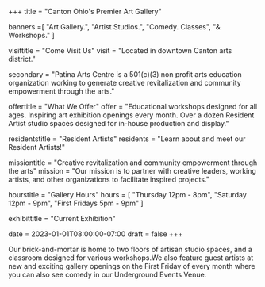 +++
title = "Canton Ohio's Premier Art Gallery"

banners =[
    "Art Gallery.",
    "Artist Studios.",
    "Comedy. Classes",
    "& Workshops."
]

visittitle = "Come Visit Us"
visit = "Located in downtown Canton arts district."

secondary = "Patina Arts Centre is a 501(c)(3) non profit arts education organization working to generate creative revitalization and community empowerment through the arts."

offertitle = "What We Offer"
offer = "Educational workshops designed for all ages. Inspiring art exhibition openings every month. Over a dozen Resident Artist studio spaces designed for in-house production and display."

residentstitle = "Resident Artists"
residents = "Learn about and meet our Resident Artists!"

missiontitle = "Creative revitalization and community empowerment through the arts"
mission = "Our mission is to partner with creative leaders, working artists, and other organizations to facilitate inspired projects."

hourstitle = "Gallery Hours"
hours = [
    "Thursday 12pm - 8pm",
    "Saturday 12pm - 9pm",
    "First Fridays 5pm - 9pm"
]

exhibittitle = "Current Exhibition"

date = 2023-01-01T08:00:00-07:00
draft = false
+++

Our brick-and-mortar is home to two floors of artisan studio spaces, and a classroom designed for various workshops.We also feature guest artists at new and exciting gallery openings on the First Friday of every month where you can also see comedy in our Underground Events Venue.